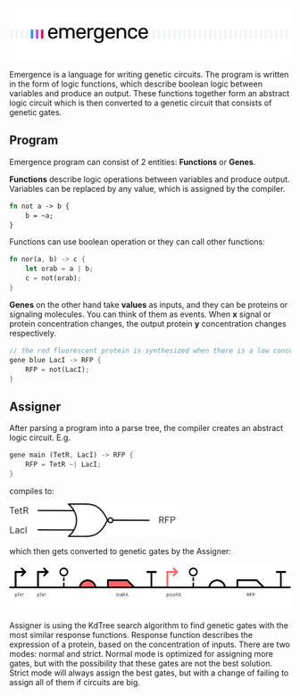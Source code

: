 ![Emergence](./images/emergence-bg.svg)

Emergence is a language for writing genetic circuits. The program is written in the form of logic functions, which describe boolean logic between variables and produce an output. These functions together form an abstract logic circuit which is then converted to a genetic circuit that consists of genetic gates.

## Program

Emergence program can consist of 2 entities: **Functions** or **Genes**.

**Functions** describe logic operations between variables and produce output. Variables can be replaced by any value, which is assigned by the compiler.

```rust
fn not a -> b {
    b = ~a;
}
```

Functions can use boolean operation or they can call other functions:
```rust
fn nor(a, b) -> c {
    let orab = a | b;
    c = not(orab);
}
```

**Genes** on the other hand take **values** as inputs, and they can be proteins or signaling molecules. You can think of them as events. When **x** signal or protein concentration changes, the output protein **y** concentration changes respectively.

```rust
// the red fluorescent protein is synthesized when there is a low concentration of lactose
gene blue LacI -> RFP {
    RFP = not(LacI);
}
```

## Assigner

After parsing a program into a parse tree, the compiler creates an abstract logic circuit. E.g.

```rust
gene main (TetR, LacI) -> RFP {
	RFP = TetR ~| LacI;
}
```
compiles to:

<img src="./images/NOR.svg" width="300" />

which then gets converted to genetic gates by the Assigner:

<img src="./images/bio-gate-example.svg" width="600" />

Assigner is using the KdTree search algorithm to find genetic gates with the most similar response functions. Response function describes the expression of a protein, based on the concentration of inputs. There are two modes: normal and strict. Normal mode is optimized for assigning more gates, but with the possibility that these gates are not the best solution. Strict mode will always assign the best gates, but with a change of failing to assign all of them if circuits are big.
